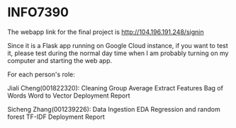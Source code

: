 # INFO7390
The webapp link for the final project is http://104.196.191.248/signin

Since it is a Flask app running on Google Cloud instance, 
if you want to test it, please test during the normal day time 
when I am probably turning on my computer and starting the web app.

For each person's role:

Jiali Cheng(001822320):
Cleaning
Group Average
Extract Features
Bag of Words
Word to Vector
Deployment
Report

Sicheng Zhang(001239226):
Data Ingestion
EDA
Regression and random forest
TF-IDF
Deployment
Report

